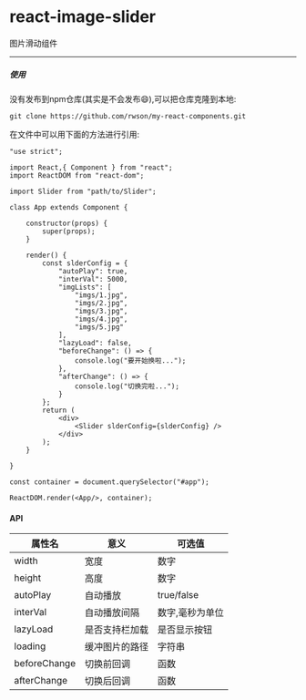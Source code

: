 # react-image-slider

图片滑动组件

---

##### 使用

没有发布到npm仓库(其实是不会发布😄),可以把仓库克隆到本地:

    git clone https://github.com/rwson/my-react-components.git


在文件中可以用下面的方法进行引用:


    "use strict";

    import React,{ Component } from "react";
    import ReactDOM from "react-dom";

    import Slider from "path/to/Slider";
    
    class App extends Component {

        constructor(props) {
            super(props);
        }
    
        render() {
            const slderConfig = {
                "autoPlay": true,
                "interVal": 5000,
                "imgLists": [
                    "imgs/1.jpg",
                    "imgs/2.jpg",
                    "imgs/3.jpg",
                    "imgs/4.jpg",
                    "imgs/5.jpg"
                ],
                "lazyLoad": false,
                "beforeChange": () => {
                    console.log("要开始换啦...");
                },
                "afterChange": () => {
                    console.log("切换完啦...");
                }
            };
            return (
                <div>
                    <Slider slderConfig={slderConfig} />
                </div>
            );
        }

    }

    const container = document.querySelector("#app");

    ReactDOM.render(<App/>, container);

#### API



属性名 | 意义 | 可选值
---|---|---
width | 宽度 |  数字
height | 高度 |  数字
autoPlay | 自动播放 |  true/false
interVal | 自动播放间隔 |  数字,毫秒为单位
lazyLoad | 是否支持栏加载 |  是否显示按钮
loading | 缓冲图片的路径 | 字符串
beforeChange | 切换前回调 |  函数
afterChange | 切换后回调 |  函数
